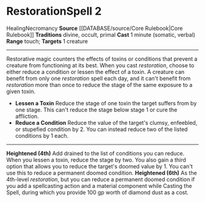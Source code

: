 ﻿---
actions: null
area: null
bloodline: null
component:
- Somatic
- Verbal
cost: null
deity: null
domain: null
duration: null
element: null
heighten: 4th, 6th
heighten_level: 2, 4, 6
id: '258'
lesson: null
level: '2'
mystery: null
name: Restoration
patron_theme: null
range: touch
rarity: Common
requirement: null
rus_type_level: null
saving_throw: null
school: Necromancy
source: '[[DATABASE/source/Core Rulebook|Core Rulebook]]'
target: 1 creature
tradition:
- Divine
- Occult
- Primal
trait:
- '[[DATABASE/trait/Healing|Healing]]'
- '[[DATABASE/trait/Necromancy|Necromancy]]'
trigger: null
type: Spell

---
# Restoration<span class="item-type">Spell 2</span>

<span class="item-trait">Healing</span><span class="item-trait">Necromancy</span>
**Source** [[DATABASE/source/Core Rulebook|Core Rulebook]] 
**Traditions** divine, occult, primal
**Cast** 1 minute (somatic, verbal)
**Range** touch; **Targets** 1 creature

---
Restorative magic counters the effects of toxins or conditions that prevent a creature from functioning at its best. When you cast _restoration_, choose to either reduce a condition or lessen the effect of a toxin. A creature can benefit from only one _restoration_ spell each day, and it can't benefit from _restoration_ more than once to reduce the stage of the same exposure to a given toxin.

* **Lessen a Toxin** Reduce the stage of one toxin the target suffers from by one stage. This can't reduce the stage below stage 1 or cure the affliction.
* **Reduce a Condition** Reduce the value of the target's clumsy, enfeebled, or stupefied condition by 2. You can instead reduce two of the listed conditions by 1 each.

---
**Heightened (4th)** Add drained to the list of conditions you can reduce. When you lessen a toxin, reduce the stage by two. You also gain a third option that allows you to reduce the target's doomed value by 1. You can't use this to reduce a permanent doomed condition.
**Heightened (6th)** As the 4th-level _restoration_, but you can reduce a permanent doomed condition if you add a spellcasting action and a material component while Casting the Spell, during which you provide 100 gp worth of diamond dust as a cost.